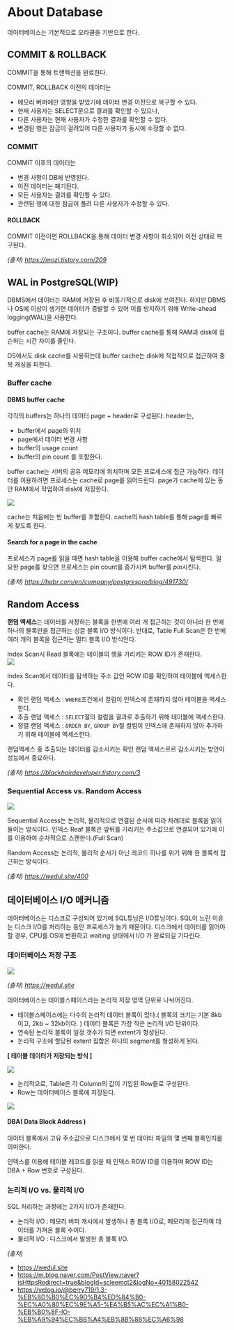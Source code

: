 # About Database
데이터베이스는 기본적으로 오라클을 기반으로 한다.

## COMMIT & ROLLBACK
COMMIT을 통해 트랜젝션을 완료한다.

COMMIT, ROLLBACK 이전의 데이터는
- 메모리 버퍼에만 영향을 받았기에 데이터 변경 이전으로 복구할 수 있다.
- 현재 사용자는 SELECT문으로 결과를 확인할 수 있으나,
- 다른 사용자는 현재 사용자가 수정한 결과를 확인할 수 없다.
- 변경된 행은 잠금이 걸려있어 다른 사용자가 동시에 수정할 수 없다.

### COMMIT
COMMIT 이후의 데이터는
- 변경 사항이 DB에 반영된다.
- 이전 데이터는 폐기된다.
- 모든 사용자는 결과를 확인할 수 있다.
- 관련된 행에 대한 잠금이 풀려 다른 사용자가 수정할 수 있다.

#### ROLLBACK
COMMIT 이전이면 ROLLBACK을 통해 데이터 변경 사항이 취소되어 이전 상태로 복구된다.

*(출처) https://mozi.tistory.com/209* 

## WAL in PostgreSQL(WIP)
DBMS에서 데이터는 RAM에 저장된 후 비동기적으로 disk에 쓰여진다. 하지만 DBMS나 OS에 이상이 생기면 데이터가 증발할 수 있어 이를 방지하기 위해 Write-ahead logging(WAL)을 사용한다.

buffer cache는 RAM에 저장되는 구조이다. buffer cache를 통해 RAM과 disk에 접슨하는 시간 차이를 줄인다.

OS에서도 disk cache를 사용하는데 buffer cache는 disk에 직접적으로 접근하여 중복 캐싱을 피한다.

### Buffer cache

#### DBMS buffer cache
각각의 buffers는 하나의 데이터 page + header로 구성된다. header는, 
- buffer에서 page의 위치
- page에서 데이터 변경 사항
- buffer의 usage count
- buffer의 pin count
를 포함한다.

buffer cache는 서버의 공유 메모리에 위치하며 모든 프로세스에 접근 가능하다. 데이터를 이용하려면 프로세스는 cache로 page를 읽어드린다. page가 cache에 있는 동안 RAM에서 작업하여 disk에 저장한다.

![](https://habrastorage.org/r/w780/webt/az/jk/2b/azjk2b81tsv0jj1_yeb-fhv7xjm.png)

cache는 처음에는 빈 buffer를 포함한다. cache의 hash table를 통해 page를 빠르게 찾도록 한다.

#### Search for a page in the cache
프로세스가 page를 읽을 때면 hash table을 이용해 buffer cache에서 탐색한다. 필요한 page를 찾으면 프로세스는 pin count를 증가시켜 buffer를 *pin*시킨다.  

*(출처) https://habr.com/en/company/postgrespro/blog/491730/*


## Random Access
**랜덤 액세스**는 데이터를 저장하는 블록을 한번에 여러 개 접근하는 것이 아니라 한 번에 하나의 블록만을 접근하는 싱글 블록 I/O 방식이다.
반대로, Table Full Scan은 한 번에 여러 개의 블록을 접근하는 멀티 블록 I/O 방식인다.

Index Scan시 Read 블록에는 테이블의 행을 가리키는 ROW ID가 존재한다.  
![](https://img1.daumcdn.net/thumb/R1280x0/?scode=mtistory2&fname=https%3A%2F%2Fblog.kakaocdn.net%2Fdn%2FmxJq2%2FbtqAjnBactq%2FsVikDrOeHCCWCdOlL8kkU1%2Fimg.png)

Index Scan에서 데이터를 탐색하는 주소 값인 ROW ID를 확인하여 테이블에 액세스한다.

- 확인 랜덤 액세스 : `WHERE`조건에서 컬럼이 인덱스에 존재하지 않아 테이블을 액세스한다.
- 추출 랜덤 액세스 : `SELECT`절의 컬럼을 결과로 추출하기 위해 테이블에 액세스한다.
- 정렬 랜덤 액세스 : `ORDER BY`, `GROUP BY`절 컬럼이 인덱스에 존재하지 않아 추가하기 위해 테이블에 액세스한다.

랜덤액세스 중 추출되는 데이터를 감소시키는 확인 랜덤 액세스르르 감소시키는 방안이 성능에서 중요하다.

*(출처) https://blackhairdeveloper.tistory.com/3*

### Sequential Access vs. Random Access
![](https://img1.daumcdn.net/thumb/R1280x0/?scode=mtistory2&fname=http%3A%2F%2Fcfile7.uf.tistory.com%2Fimage%2F99F0DA385B34CA9811F88F)

Sequential Access는 논리적, 물리적으로 연결된 순서에 따라 차례대로 블록을 읽어들이는 방식이다. 
인덱스 Reaf 블록은 앞뒤를 가리키는 주소값으로 연결되어 있기에 이를 이용하여 순차적으로 스캔한다.(Full Scan)

Random Access는 논리적, 물리적 순서가 아닌 레코드 하나를 위기 위해 한 블록씩 접근하는 방식이다.

*(출처) https://wedul.site/400*

## 데이터베이스 I/O 메커니즘
데이터베이스는 디스크로 구성되어 있기에 SQL튜닝은 I/O튜닝이다.
SQL이 느린 이유는 디스크 I/O를 처리하는 동안 프로세스가 놀기 때문이다. 
디스크에서 데이터를 읽어야 할 경우, CPU를 OS에 반환하고 waiting 상태에서 I/O 가 완료되길 기다린다.


### 데이터베이스 저장 구조

![](https://img1.daumcdn.net/thumb/R1280x0/?scode=mtistory2&fname=http%3A%2F%2Fcfile22.uf.tistory.com%2Fimage%2F9927AB345B28631024F7A6)

*(출처) https://wedul.site*

데이터베이스는 테이블스페이스라는 논리적 저장 영역 단위로 나뉘어진다.
- 테이블스페이스에는 다수의 논리적 데이터 블록이 있다.( 블록의 크기는 기본 8kb이고, 2kb ~ 32kb이다. ) 데이터 블록은 가장 작은 논리적 I/O 단위이다.
- 연속된 논리적 블록이 일정 갯수가 되면 extent가 형성된다.
- 논리적 구조에 할당된 extent 집합은 하나의 segment를 형성하게 된다.


**[ 테이블 데이터가 저장되는 방식 ]**

![](https://mblogthumb-phinf.pstatic.net/20120430_168/scleemct2_1335763547494Q68j2_JPEG/K-2.jpg?type=w2)

- 논리적으로, Table은 각 Column의 값이 기입된 Row들로 구성된다.
- Row는 데이터베이스 블록에 저장된다.

![](https://mblogthumb-phinf.pstatic.net/20120430_227/scleemct2_13357644485348wNlB_JPEG/K-3.jpg?type=w2)

#### DBA( Data Block Address )
데이터 블록에서 고유 주소값으로 디스크에서 몇 번 데이터 파일의 몇 번째 블록인지를 의미한다.

인덱스를 이용해 테이블 레코드를 읽을 때 인덱스 ROW ID를 이용하며 ROW ID는 DBA + Row 번호로 구성된다.

### 논리적 I/O vs. 물리적 I/O
SQL 처리하는 과정에는 2가지 I/O가 존재한다. 
- 논리적 I/O : 메모리 버퍼 캐시에서 발생하나 총 블록 I/O로, 메모리에 접근하여 데이터를 가져온 블록 수이다.
- 물리적 I/O : 디스크에서 발생한 총 블록 I/O.

*(출처)*
- https://wedul.site
- https://m.blog.naver.com/PostView.naver?isHttpsRedirect=true&blogId=scleemct2&logNo=40158022542
- https://velog.io/@berry719/1.3-%EB%8D%B0%EC%9D%B4%ED%84%B0-%EC%A0%80%EC%9E%A5-%EA%B5%AC%EC%A1%B0-%EB%B0%8F-IO-%EB%A9%94%EC%BB%A4%EB%8B%88%EC%A6%98
